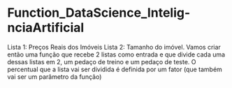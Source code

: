 # Function_DataScience_Intelig-nciaArtificial
Lista 1: Preços Reais dos Imóveis Lista 2: Tamanho do imóvel. Vamos criar então uma função que recebe 2 listas como entrada e que divide cada uma dessas listas em 2, um pedaço de treino e um pedaço de teste. O percentual que a lista vai ser dividida é definida por um fator (que também vai ser um parâmetro da função)
